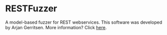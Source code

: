 # RESTFuzzer

A model-based fuzzer for REST webservices. This software was developed by Arjan Gerritsen. More information? Click [here](https://github.com/ArjanGerritsen/RESTFuzzer/blob/master/thesis.pdf).
